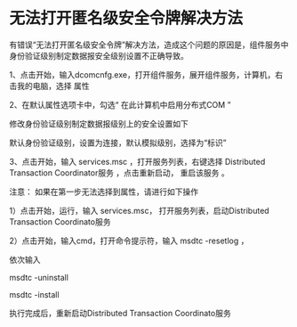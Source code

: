 # 无法打开匿名级安全令牌解决方法

有错误“无法打开匿名级安全令牌”解决方法，造成这个问题的原因是，组件服务中身份验证级别制定数据报安全级别设置不正确导致。

1、点击开始，输入dcomcnfg.exe，打开组件服务，展开组件服务，计算机，右击我的电脑，选择 属性

2、在默认属性选项卡中，勾选“ 在此计算机中启用分布式COM ”

修改身份验证级别制定数据报级别上的安全设置如下

默认身份验证级别，设置为连接，默认模拟级别，选择为“标识”

3、点击开始，输入 services.msc ，打开服务列表，右键选择 Distributed Transaction Coordinator服务 ，点击重新启动， 重启该服务 。



注意： 如果在第一步无法选择到属性，请进行如下操作

1）点击开始，运行，输入 services.msc， 打开服务列表，启动Distributed Transaction Coordinato服务

2）点击开始，输入cmd，打开命令提示符，输入 msdtc -resetlog ，

依次输入

msdtc -uninstall

msdtc -install

执行完成后，重新启动Distributed Transaction Coordinato服务